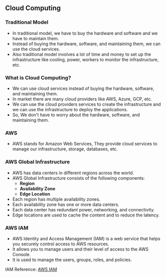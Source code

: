 ## Cloud Computing

### Traditional Model

- In traditional model, we have to buy the hardware and software and we have to maintain them.
- Instead of buying the hardware, software, and maintaining them, we can use the cloud services.
- Also traditional model involves a lot of time and money to set up the infrastructure like cooling, power, workers to monitor the infrastructure, etc.

### What is Cloud Computing?

- We can use cloud services instead of buying the hardware, software, and maintaining them.
- In market there are many cloud providers like AWS, Azure, GCP, etc.
- We can use the cloud providers services to create the infrastructure and we can use the infrastructure to deploy the applications.
- So, We don't have to worry about the hardware, software, and maintaining them.

### AWS

- AWS stands for Amazon Web Services, They provide cloud services to manage our infrastructure, storage, databases, etc.

### AWS Global Infrastructure

- AWS has data centers in different regions across the world.
- AWS Global Infrastructure consists of the following components:
    - **Region**
    - **Availability Zone**
    - **Edge Location**
- Each region has multiple availability zones.
- Each availability zone has one or more data centers.
- Each data center has redundant power, networking, and connectivity.
- Edge locations are used to cache the content and to reduce the latency.

### AWS IAM

- AWS Identity and Access Management (IAM) is a web service that helps you securely control access to AWS resources.
- It allows you to manage users and their level of access to the AWS Console.
- It is used to manage the users, groups, roles, and policies.

IAM Reference: [AWS IAM](https://docs.aws.amazon.com/IAM/latest/UserGuide/introduction.html)
